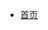 <!--
 * @features: 网站顶部栏
 * @description: 说明
 * @Date: 2022-05-02 10:15:54
 * @Author: judu233(769471424@qq.com)
 * @LastEditTime: 2022-05-28 10:09:07
 * @LastEditors: judu233
-->
<!-- _navbar.md 如果导航内容过多，可以写成嵌套的列表，会被渲染成下拉列表的形式 -->

* [首页](/)
<!-- * 入门
  * [快速开始](zh-cn/quickstart.md)
  * [多页文档](zh-cn/more-pages.md)
  * [定制导航栏](zh-cn/custom-navbar.md)
  * [封面](zh-cn/cover.md) -->
<!-- * 配置
  * [配置项](zh-cn/configuration.md)
  * [主题](zh-cn/themes.md)
  * [使用插件](zh-cn/plugins.md)
  * [Markdown 配置](zh-cn/markdown.md)
  * [代码高亮](zh-cn/language-highlight.md) -->